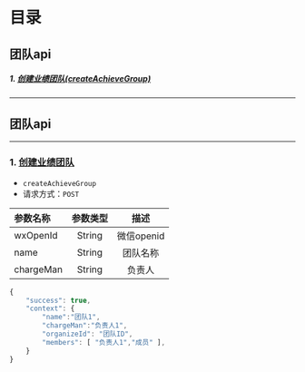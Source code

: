 # 目录
## 团队api
##### 1. [创建业绩团队(createAchieveGroup)](#1-创建业绩团队)

---

## 团队api

---

### 1. [创建业绩团队](#1-创建业绩团队createachievegroup)
- `createAchieveGroup`
- 请求方式：`POST`

| 参数名称 | 参数类型  | 描述 |
| :- |:-:| :-:|
| wxOpenId | String | 微信openid |
| name | String | 团队名称 |
| chargeMan | String | 负责人 |

```js
{
    "success": true,
    "context": {
        "name":"团队1",
        "chargeMan":"负责人1",
        "organizeId": "团队ID",
        "members": [ "负责人1","成员" ],
    }
}
```
